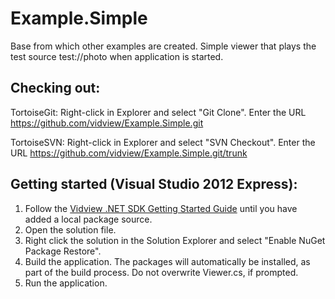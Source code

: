 Example.Simple
==============

Base from which other examples are created. Simple viewer that plays the test source test://photo when application is started.

Checking out:
-------------
TortoiseGit:
Right-click in Explorer and select "Git Clone". Enter the URL https://github.com/vidview/Example.Simple.git

TortoiseSVN:
Right-click in Explorer and select "SVN Checkout". Enter the URL https://github.com/vidview/Example.Simple.git/trunk

Getting started (Visual Studio 2012 Express):
-------------------------------------
1. Follow the [Vidview .NET SDK Getting Started Guide](https://aurora.imint.se/help/vidview/sdk/.net/Vidview%20.NET%20SDK%20Getting%20Started%20Guide.html) until you have added a local package source. 
2. Open the solution file.
3. Right click the solution in the Solution Explorer and select "Enable NuGet Package Restore".
4. Build the application. The packages will automatically be installed, as part of the build process. Do not overwrite Viewer.cs, if prompted. 
5. Run the application.
